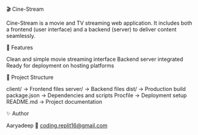 🎬 Cine-Stream

Cine-Stream is a movie and TV streaming web application.
It includes both a frontend (user interface) and a backend (server) to deliver content seamlessly.

🚀 Features

Clean and simple movie streaming interface
Backend server integrated
Ready for deployment on hosting platforms

📂 Project Structure

client/ → Frontend files
server/ → Backend files
dist/ → Production build
package.json → Dependencies and scripts
Procfile → Deployment setup
README.md → Project documentation

✨ Author

Aaryadeep
📧 coding.replit16@gmail.com
